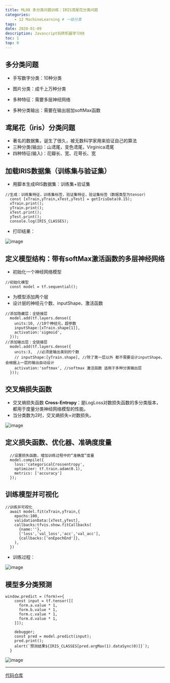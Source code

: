 ```yaml
---
title: ML08 多分类问题训练：IRIS鸢尾花分类问题
categories:
    - 12 MachineLearning # 一级分类
tags:
date: 2020-01-09
description: Javascript玩转机器学习08
toc: 1
top: 0
---
```


## 多分类问题
- 手写数字分类：10种分类
- 图片分类：成千上万种分类


- 多种特征：需要多层神经网络
- 多种分类输出：需要在输出层加softMax函数

## 鸢尾花（iris）分类问题
- 著名的数据集，诞生了很久，被无数科学家用来验证自己的算法
- 三种分类(输出)：山鸢尾，变色鸢尾，Virginica鸢尾
- 四种特征(输入)：花瓣长、宽、花萼长、宽

## 加载IRIS数据集（训练集与验证集）
- 用脚本生成IRIS数据集：训练集+验证集

```
//生成：训练集特征，训练集标签，验证集特征，验证集标签（数据类型为tensor）
  const [xTrain,yTrain,xTest,yTest] = getIrisData(0.15);
  xTrain.print();
  yTrain.print();
  xTest.print();
  yTest.print();
  console.log(IRIS_CLASSES);
```

- 打印结果：

![image](/images/ai/42.png)


## 定义模型结构：带有softMax激活函数的多层神经网络
- 初始化一个神经网络模型

```
//初始化模型
  const model = tf.sequential();
```

- 为模型添加两个层
- 设计层的神经元个数、inputShape、激活函数

```
//添加隐藏层：全链接层
  model.add(tf.layers.dense({
    units:10, //10个神经元，超参数
    inputShape:[xTrain.shape[1]],
    activation:'sigmoid',
  }));
//添加输出层：全链接层
  model.add(tf.layers.dense({
    units:3,  //必须是输出类别的个数
    // inputShape:[yTrain.shape], //除了第一层以外 都不需要设计inputShape，会根据上一层的输出自动设计
    activation:'softmax', //softmax 激活函数 适用于多种分类输出层
  }));
```


## 交叉熵损失函数
- 交叉熵损失函数 **Cross-Entropy**：是LogLoss对数损失函数的多分类版本，都用于度量分类神经网络模型的性能。
- 当分类数为2时，交叉熵损失=对数损失。

![image](/images/ai/43.png)


## 定义损失函数、优化器、准确度度量

```
  //设置损失函数，增加训练过程中的“准确度”度量
  model.compile({
    loss:'categoricalCrossentropy',
    optimizer: tf.train.adam(0.1),
    metrics: ['accuracy']
  });
```

## 训练模型并可视化

```
//训练并可视化
  await model.fit(xTrain,yTrain,{
    epochs:100,
    validationData:[xTest,yTest],
    callbacks:tfvis.show.fitCallbacks(
      {name:''},
      ['loss','val_loss','acc','val_acc'],
      {callbacks:['onEpochEnd']},
    ),
  })
```

- 训练过程：

![image](/images/ai/44.png)


## 模型多分类预测

```
window.predict = (form)=>{
    const input = tf.tensor([[
      form.a.value * 1,
      form.b.value * 1,
      form.c.value * 1,
      form.d.value * 1,
    ]]);
    
    debugger;
    const pred = model.predict(input);
    pred.print();
    alert(`预测结果${IRIS_CLASSES[pred.argMax(1).dataSync(0)]}`);
  }
```

![image](/images/ai/45.png)



---
[代码仓库](https://github.com/scarsu/js-ml.git)